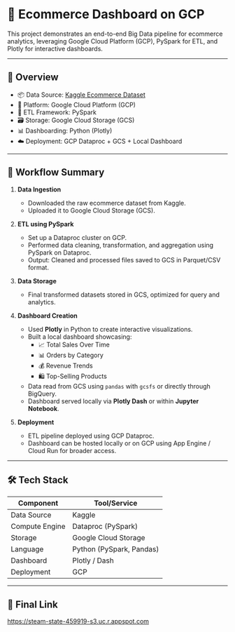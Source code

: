 # 🛒 Ecommerce Dashboard on GCP

This project demonstrates an end-to-end Big Data pipeline for ecommerce analytics, leveraging Google Cloud Platform (GCP), PySpark for ETL, and Plotly for interactive dashboards.

---

## 📌 Overview

- 📦 Data Source: [Kaggle Ecommerce Dataset]([https://www.kaggle.com/](https://www.kaggle.com/datasets/olistbr/brazilian-ecommerce))
- 🚀 Platform: Google Cloud Platform (GCP)
- 🔧 ETL Framework: PySpark
- 🗃️ Storage: Google Cloud Storage (GCS)
- 📊 Dashboarding: Python (Plotly)
- ☁️ Deployment: GCP Dataproc + GCS + Local Dashboard

---

## 🔄 Workflow Summary

1. **Data Ingestion**
   - Downloaded the raw ecommerce dataset from Kaggle.
   - Uploaded it to Google Cloud Storage (GCS).

2. **ETL using PySpark**
   - Set up a Dataproc cluster on GCP.
   - Performed data cleaning, transformation, and aggregation using PySpark on Dataproc.
   - Output: Cleaned and processed files saved to GCS in Parquet/CSV format.

3. **Data Storage**
   - Final transformed datasets stored in GCS, optimized for query and analytics.

4. **Dashboard Creation**
   - Used **Plotly** in Python to create interactive visualizations.
   - Built a local dashboard showcasing:
     - 📈 Total Sales Over Time
     - 📊 Orders by Category
     - 💰 Revenue Trends
     - 🛍️ Top-Selling Products
   - Data read from GCS using `pandas` with `gcsfs` or directly through BigQuery.
   - Dashboard served locally via **Plotly Dash** or within **Jupyter Notebook**.

5. **Deployment**
   - ETL pipeline deployed using GCP Dataproc.
   - Dashboard can be hosted locally or on GCP using App Engine / Cloud Run for broader access.

---

## 🛠️ Tech Stack

| Component       | Tool/Service       |
|----------------|--------------------|
| Data Source     | Kaggle             |
| Compute Engine  | Dataproc (PySpark) |
| Storage         | Google Cloud Storage |
| Language        | Python (PySpark, Pandas) |
| Dashboard       | Plotly / Dash      |
| Deployment      | GCP                |

---

## 📁 Final Link
https://steam-state-459919-s3.uc.r.appspot.com

